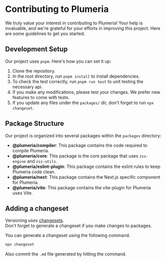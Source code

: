 # Contributing to Plumeria

We truly value your interest in contributing to Plumeria! Your help is invaluable, and we're grateful for your efforts in improving this project. Here are some guidelines to get you started.

## Development Setup

Our project uses `pnpm`. Here's how you can set it up:

1. Clone the repository.
2. In the root directory, run `pnpm install` to install dependencies.
3. To check the test correctly, run `pnpm run test` to unit testing the necessary api.
4. If you make any modifications, please test your changes. We prefer new features to come with tests.
5. If you update any files under the `packages/` dir, don't forget to run `npx changeset`.

## Package Structure

Our project is organized into several packages within the `packages` directory:

- **@plumeria/compiler**: This package contains the code required to compile Plumeria.
- **@plumeria/core**: This package is the core package that uses `zss-engine` and `zss-utils`.
- **@plumeria/eslint-plugin**: This package contains the eslint rules to keep Plumeria code clean.
- **@plumeria/next**: This package contains the Next.js specific component for Plumeria.
- **@plumeria/vite**: This package contains the vite-plugin for Plumeria uses Vite.

## Adding a changeset

Versioning uses [changesets](https://github.com/changesets/changesets).  
Don't forget to generate a changeset if you make changes to packages.

You can generate a changeset using the following command.

```sh
npx changeset
```

Also commit the `.md` file generated by hitting the command.
